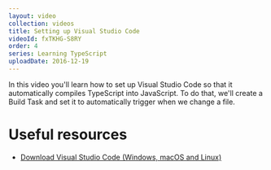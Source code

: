 ```yaml
---
layout: video
collection: videos
title: Setting up Visual Studio Code
videoId: fxTKHG-S8RY
order: 4
series: Learning TypeScript
uploadDate: 2016-12-19
---
```


In this video you'll learn how to set up Visual Studio Code so that it automatically compiles TypeScript into JavaScript. To do that, we'll create a Build Task and set it to automatically trigger when we change a file.

# Useful resources
* <a href="https://code.visualstudio.com/" target="_blank">Download Visual Studio Code (Windows, macOS and Linux)</a>
